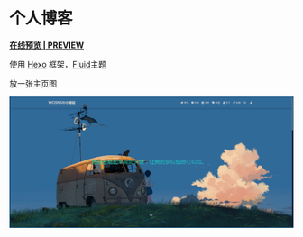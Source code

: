 # 个人博客

[**<u>在线预览 | PREVIEW</u>**](https://www.wcisns.top)

使用 [Hexo](https://hexo.io/zh-cn) 框架，[Fluid](https://github.com/fluid-dev/hexo-theme-fluid)主题

放一张主页图

![cover](/img/note/wcisnsSiteImage.webp)
